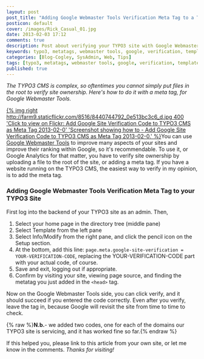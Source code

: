 ```yaml
---
layout: post
post_title: "Adding Google Webmaster Tools Verification Meta Tag to a TYPO3 Site"
posticon: default
cover: /images/Rick_Casual_01.jpg
date: 2013-02-03 17:12
comments: true
description: Post about verifying your TYPO3 site with Google Webmaster Tools, by Rick Cogley.
keywords: typo3, metatags, webmaster tools, google, verification, template, page.meta
categories: [Blog-Cogley, SysAdmin, Web, Tips]
tags: [typo3, metatags, webmaster tools, google, verification, template, page.meta]
published: true
---
```


_The TYPO3 CMS is complex, so oftentimes you cannot simply put files in the root to verify site ownership. Here's how to do it with a meta tag, for Google Webmaster Tools._

<!--more--> 

[{% img right http://farm9.staticflickr.com/8516/8440744792_0e513bc3c6_d.jpg 400 'Click to view on Flickr: Add Google Site Verification Code to TYPO3 CMS as Meta Tag 2013-02-0' 'Screenshot showing how to - Add Google Site Verification Code to TYPO3 CMS as Meta Tag 2013-02-0.' %}](http://www.flickr.com/photos/rickcogley/8440744792)You can use [Google Webmaster Tools](https://www.google.com/webmasters/tools) to improve many aspects of your sites and improve their ranking within Google, so it's recommendable. To use it, or Google Analytics for that matter, you have to verify site ownership by uploading a file to the root of the site, or adding a meta tag. If you have a website running on the TYPO3 CMS, the easiest way to verify in my opinion, is to add the meta tag. 

### Adding Google Webmaster Tools Verification Meta Tag to your TYPO3 Site

First log into the backend of your TYPO3 site as an admin. Then, 

1. Select your home page in the directory tree (middle pane)
1. Select Template from the left pane
1. Select Info/Modify from the right pane, and click the pencil icon on the Setup section.
1. At the bottom, add this line: `page.meta.google-site-verification = YOUR-VERIFICATION-CODE`, replacing the YOUR-VERIFICATION-CODE part with your actual code, of course.
1. Save and exit, logging out if appropriate.
1. Confirm by visiting your site, viewing page source, and finding the metatag you just added in the `<head>` tag.

Now on the Google Webmaster Tools side, you can click verify, and it should succeed if you entered the code correctly. Even after you verify, leave the tag in, because Google will revisit the site from time to time to check. 

{% raw %}<span class="label label-info"><strong>N.b.</strong>- we added two codes, one for each of the domains our TYPO3 site is servicing, and it has worked fine so far.</span>{% endraw %}

If this helped you, please link to this article from your own site, or let me know in the comments. _Thanks for visiting!_
